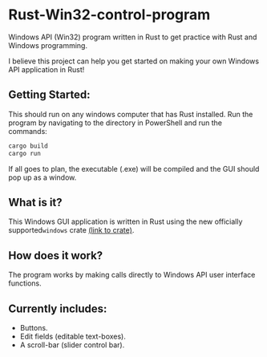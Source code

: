 # Rust-Win32-control-program
Windows API (Win32) program written in Rust to get practice with Rust and Windows programming.

I believe this project can help you get started on making your own Windows API application in Rust!

## Getting Started:
This should run on any windows computer that has Rust installed. 
Run the program by navigating to the directory in PowerShell and run the commands: 
```cmd
cargo build
cargo run
```
If all goes to plan, the executable (.exe) will be compiled and the GUI should pop up as a window.

## What is it?
This Windows GUI application is written in Rust using the new officially supported``windows`` crate [(link to crate)](https://github.com/microsoft/windows-rs).

## How does it work?
The program works by making calls directly to Windows API user interface functions. 

## Currently includes:
  - Buttons.
  - Edit fields (editable text-boxes).
  - A scroll-bar (slider control bar).
 
